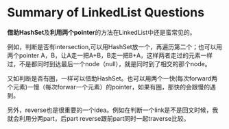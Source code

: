 # Summary of LinkedList Questions

**借助HashSet**及**利用两个pointer**的方法在LinkedList中还是蛮常见的。

例如，判断是否有intersection,可以用HashSet放一个，再遍历第二个；也可以用两个pointer A，B，让A走一把A+B，B走一把B+A，这样两者走过的元素一样过，不是都同时到达最后一个node（null），就是同时到了相交的那个node。

又如判断是否有圈，一样可以借助HashSet。也可以用两个一快(每次forward两个元素)一慢（每次forwar一个元素）的pointer，如果有圈，那快的会跟慢的遇到。



另外，reverse也是很重要的一个idea。例如在判断一个link是不是回文时候，我就会利用分两part，后part reverse跟前part同时一起traverse比较。